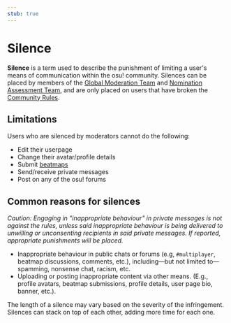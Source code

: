 ```yaml
---
stub: true
---
```


# Silence

**Silence** is a term used to describe the punishment of limiting a user's means of communication within the osu! community. Silences can be placed by members of the [Global Moderation Team](/wiki/People/The_Team/Global_Moderation_Team) and [Nomination Assessment Team](/wiki/People/The_Team/Nomination_Assessment_Team), and are only placed on users that have broken the [Community Rules](/wiki/Rules).

## Limitations

Users who are silenced by moderators cannot do the following:

- Edit their userpage
- Change their avatar/profile details <!-- unconfirmed on new site, but was a thing on old -->
- Submit [beatmaps](/wiki/Beatmap)
- Send/receive private messages
- Post on any of the osu! forums

## Common reasons for silences

*Caution: Engaging in "inappropriate behaviour" in private messages is not against the rules, unless said inappropriate behaviour is being delivered to unwilling or unconsenting recipients in said private messages. If reported, appropriate punishments will be placed.*

- Inappropriate behaviour in public chats or forums (e.g, `#multiplayer`, beatmap discussions, comments, etc.), including—but not limited to—spamming, nonsense chat, racism, etc.
- Uploading or posting inappropriate content via other means. (E.g., profile avatars, beatmap submissions, profile details, user page bio, banner, etc.).

The length of a silence may vary based on the severity of the infringement. Silences can stack on top of each other, adding more time for each one.
